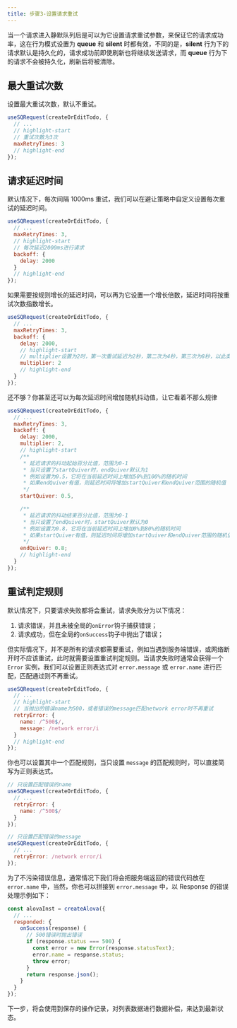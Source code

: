 ```yaml
---
title: 步骤3-设置请求重试
---
```


当一个请求进入静默队列后是可以为它设置请求重试参数，来保证它的请求成功率，这在行为模式设置为 **queue** 和 **silent** 时都有效，不同的是，**silent** 行为下的请求默认是持久化的，请求成功前即使刷新也将继续发送请求，而 **queue** 行为下的请求不会被持久化，刷新后将被清除。

## 最大重试次数

设置最大重试次数，默认不重试。

```javascript
useSQRequest(createOrEditTodo, {
  // ...
  // highlight-start
  // 重试次数为3次
  maxRetryTimes: 3
  // highlight-end
});
```

## 请求延迟时间

默认情况下，每次间隔 1000ms 重试，我们可以在避让策略中自定义设置每次重试的延迟时间。

```javascript
useSQRequest(createOrEditTodo, {
  // ...
  maxRetryTimes: 3,
  // highlight-start
  // 每次延迟2000ms进行请求
  backoff: {
    delay: 2000
  }
  // highlight-end
});
```

如果需要按规则增长的延迟时间，可以再为它设置一个增长倍数，延迟时间将按重试次数指数增长。

```javascript
useSQRequest(createOrEditTodo, {
  // ...
  maxRetryTimes: 3,
  backoff: {
    delay: 2000,
    // highlight-start
    // multiplier设置为2时，第一次重试延迟为2秒，第二次为4秒，第三次为8秒，以此类推
    multiplier: 2
    // highlight-end
  }
});
```

还不够？你甚至还可以为每次延迟时间增加随机抖动值，让它看着不那么规律

```javascript
useSQRequest(createOrEditTodo, {
  // ...
  maxRetryTimes: 3,
  backoff: {
    delay: 2000,
    multiplier: 2,
    // highlight-start
    /**
     * 延迟请求的抖动起始百分比值，范围为0-1
     * 当只设置了startQuiver时，endQuiver默认为1
     * 例如设置为0.5，它将在当前延迟时间上增加50%到100%的随机时间
     * 如果endQuiver有值，则延迟时间将增加startQuiver和endQuiver范围的随机值
     */
    startQuiver: 0.5,

    /**
     * 延迟请求的抖动结束百分比值，范围为0-1
     * 当只设置了endQuiver时，startQuiver默认为0
     * 例如设置为0.8，它将在当前延迟时间上增加0%到80%的随机时间
     * 如果startQuiver有值，则延迟时间将增加startQuiver和endQuiver范围的随机值
     */
    endQuiver: 0.8;
    // highlight-end
  }
});
```

## 重试判定规则

默认情况下，只要请求失败都将会重试，请求失败分为以下情况：

1. 请求错误，并且未被全局的`onError`钩子捕获错误；
2. 请求成功，但在全局的`onSuccess`钩子中抛出了错误；

但实际情况下，并不是所有的请求都需要重试，例如当遇到服务端错误，或网络断开时不应该重试，此时就需要设置重试判定规则。当请求失败时通常会获得一个 `Error` 实例，我们可以设置正则表达式对 `error.message` 或 `error.name` 进行匹配，匹配通过则不再重试。

```javascript
useSQRequest(createOrEditTodo, {
  // ...
  // highlight-start
  // 当抛出的错误name为500，或者错误的message匹配network error时不再重试
  retryError: {
    name: /^500$/,
    message: /network error/i
  }
  // highlight-end
});
```

你也可以设置其中一个匹配规则，当只设置 `message` 的匹配规则时，可以直接简写为正则表达式。

```javascript
// 只设置匹配错误的name
useSQRequest(createOrEditTodo, {
  // ...
  retryError: {
    name: /^500$/
  }
});

// 只设置匹配错误的message
useSQRequest(createOrEditTodo, {
  // ...
  retryError: /network error/i
});
```

为了不污染错误信息，通常情况下我们将会把服务端返回的错误代码放在 `error.name` 中，当然，你也可以拼接到 `error.message` 中，以 Response 的错误处理示例如下：

```javascript
const alovaInst = createAlova({
  // ...
  responded: {
    onSuccess(response) {
      // 500错误时抛出错误
      if (response.status === 500) {
        const error = new Error(response.statusText);
        error.name = response.status;
        throw error;
      }
      return response.json();
    }
  }
});
```

下一步，将会使用到保存的操作记录，对列表数据进行数据补偿，来达到最新状态。
